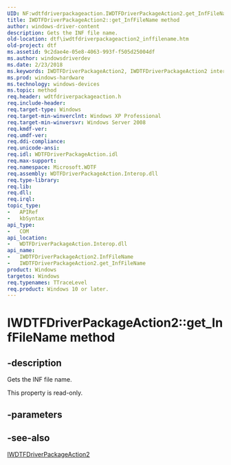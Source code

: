 ```yaml
---
UID: NF:wdtfdriverpackageaction.IWDTFDriverPackageAction2.get_InfFileName
title: IWDTFDriverPackageAction2::get_InfFileName method
author: windows-driver-content
description: Gets the INF file name.
old-location: dtf\iwdtfdriverpackageaction2_inffilename.htm
old-project: dtf
ms.assetid: 9c2dae4e-05e8-4063-993f-f505d25004df
ms.author: windowsdriverdev
ms.date: 2/23/2018
ms.keywords: IWDTFDriverPackageAction2, IWDTFDriverPackageAction2 interface [Windows Device Testing Framework], InfFileName property, IWDTFDriverPackageAction2.InfFileName, IWDTFDriverPackageAction2::get_InfFileName, InfFileName property [Windows Device Testing Framework], InfFileName property [Windows Device Testing Framework], IWDTFDriverPackageAction2 interface, Microsoft.WDTF.IWDTFDriverPackageAction2.InfFileName, Microsoft::WDTF::IWDTFDriverPackageAction2::InfFileName, dtf.iwdtfdriverpackageaction2_inffilename, get_InfFileName,IWDTFDriverPackageAction2.get_InfFileName, wdtfdriverpackageaction/IWDTFDriverPackageAction2::InfFileName, wdtfdriverpackageaction/IWDTFDriverPackageAction2::get_InfFileName
ms.prod: windows-hardware
ms.technology: windows-devices
ms.topic: method
req.header: wdtfdriverpackageaction.h
req.include-header: 
req.target-type: Windows
req.target-min-winverclnt: Windows XP Professional
req.target-min-winversvr: Windows Server 2008
req.kmdf-ver: 
req.umdf-ver: 
req.ddi-compliance: 
req.unicode-ansi: 
req.idl: WDTFDriverPackageAction.idl
req.max-support: 
req.namespace: Microsoft.WDTF
req.assembly: WDTFDriverPackageAction.Interop.dll
req.type-library: 
req.lib: 
req.dll: 
req.irql: 
topic_type:
-	APIRef
-	kbSyntax
api_type:
-	COM
api_location:
-	WDTFDriverPackageAction.Interop.dll
api_name:
-	IWDTFDriverPackageAction2.InfFileName
-	IWDTFDriverPackageAction2.get_InfFileName
product: Windows
targetos: Windows
req.typenames: TTraceLevel
req.product: Windows 10 or later.
---
```


# IWDTFDriverPackageAction2::get_InfFileName method


## -description


Gets the INF file name.

This property is read-only.


## -parameters


## -see-also




<a href="https://msdn.microsoft.com/library/windows/hardware/hh406427">IWDTFDriverPackageAction2</a>
 

 

